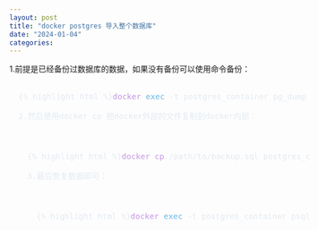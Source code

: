 ```yaml
---
layout: post
title: "docker postgres 导入整个数据库"
date: "2024-01-04"
categories: 
---
```

<p>1.前提是已经备份过数据库的数据，如果没有备份可以使用命令备份：</p>
<pre style="background:transparent; color:#e3eaf2; font-family:Consolas,Monaco,&quot;Andale Mono&quot;,&quot;Ubuntu Mono&quot;,monospace; hyphens:none; line-height:1.5; margin-bottom:0px; margin-left:0px; margin-right:0px; margin-top:0px; overflow-wrap:normal; overflow:auto; padding:1rem; tab-size:4; text-align:left; white-space:pre; width:100%; word-break:normal; word-spacing:normal">
{% highlight html %}<span style="color:#c699e3">docker</span> <span style="color:#6cb8e6">exec</span> -t postgres_container pg_dump -U postgres mydb <span style="color:#e9ae7e">&gt;</span> /path/to/backup.sql{% endhighlight %}
<p>2.然后使用docker cp 把docker外部的文件复制到docker内部：</p>
<pre style="background:transparent; color:#e3eaf2; font-family:Consolas,Monaco,&quot;Andale Mono&quot;,&quot;Ubuntu Mono&quot;,monospace; hyphens:none; line-height:1.5; margin-bottom:0px; margin-left:0px; margin-right:0px; margin-top:0px; overflow-wrap:normal; overflow:auto; padding:1rem; tab-size:4; text-align:left; white-space:pre; width:100%; word-break:normal; word-spacing:normal">
{% highlight html %}<span style="color:#c699e3">docker</span> <span style="color:#c699e3">cp</span> /path/to/backup.sql postgres_container:/backup.sql{% endhighlight %}
<p>3.最后恢复数据即可：</p>
<pre style="background:transparent; color:#e3eaf2; font-family:Consolas,Monaco,&quot;Andale Mono&quot;,&quot;Ubuntu Mono&quot;,monospace; hyphens:none; line-height:1.5; margin-bottom:0px; margin-left:0px; margin-right:0px; margin-top:0px; overflow-wrap:normal; overflow:auto; padding:1rem; tab-size:4; text-align:left; white-space:pre; width:100%; word-break:normal; word-spacing:normal">
{% highlight html %}<span style="color:#c699e3">docker</span> <span style="color:#6cb8e6">exec</span> -t postgres_container psql -U postgres -d mydb -f /backup.sql{% endhighlight %}
<div style="background:transparent; color:#e3eaf2; font-family:Consolas,Monaco,&quot;Andale Mono&quot;,&quot;Ubuntu Mono&quot;,monospace; hyphens:none; line-height:1.5; margin-bottom:0px; margin-left:0px; margin-right:0px; margin-top:0px; overflow-wrap:normal; overflow:auto; padding:1rem; tab-size:4; text-align:left; white-space:pre; width:100%; word-break:normal; word-spacing:normal">&nbsp;</div>
<div style="background:transparent; color:#e3eaf2; font-family:Consolas,Monaco,&quot;Andale Mono&quot;,&quot;Ubuntu Mono&quot;,monospace; hyphens:none; line-height:1.5; margin-bottom:0px; margin-left:0px; margin-right:0px; margin-top:0px; overflow-wrap:normal; overflow:auto; padding:1rem; tab-size:4; text-align:left; white-space:pre; width:100%; word-break:normal; word-spacing:normal">&nbsp;</div>
